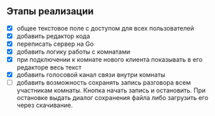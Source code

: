 ## Этапы реализации
- [x] общее текстовое поле с доступом для всех пользователей
- [x] добавить редактор кода
- [x] переписать сервер на Go
- [x] добавить логику работы с комнатами
- [x] при подключении к комнате нового клиента показывать в его редакторе весь текст
- [x] добавить голосовой канал связи внутри комнаты
- [ ] добавить возможность сохранять запись разговора всем участникам комнаты. Кнопка начать запись и остановить. При остановке выдать диалог сохранения файла либо загрузить его через скачивание.
